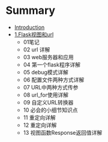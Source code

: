 # Summary

* [Introduction](README.md)
* [1.Flask视图和url](chapter1.md)
  * 01笔记
  * 02 url 详解
  * 03 web服务器和应用
  * 04 第一个flask程序详解
  * 05 debug模式详解
  * 06 配置文件两种方式详解
  * 07 URL中两种方式传参
  * 08 url\_for使用详解
  * 09 自定义URL转换器
  * 10 必会的小细节知识点
  * 11 重定向详解
  * 12 重定向详解
  * 13 视图函数Response返回值详解

